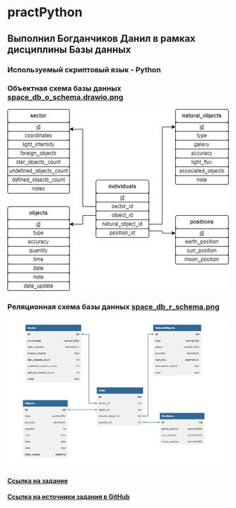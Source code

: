 # practPython 

## Выполнил Богданчиков Данил в рамках дисциплины Базы данных

### Используемый скриптовый язык - Python

### Объектная схема базы данных [space_db_o_schema.drawio.png](https://github.com/MypyMypy/practPython2/blob/main/space_db_o_schema.drawio.png)

![space_db_o_schema.drawio.png](https://github.com/MypyMypy/practPython2/blob/main/space_db_o_schema.drawio.png)

### Реляционная схема базы данных [space_db_r_schema.png](https://github.com/MypyMypy/practPython2/blob/main/space_db_r_schema.png)

![space_db_r_schema.png](https://github.com/MypyMypy/practPython2/blob/main/space_db_r_schema.png)

#### [Ссылка на задание](https://docs.yandex.ru/docs/view?url=ya-disk-public%3A%2F%2F%2B0EV9pwBiwGFsfBYepkCHtq5ZdisDMWDxFL25EVOMQDmVkEtR7rVyy0%2F1kHkwiRBq%2FJ6bpmRyOJonT3VoXnDag%3D%3D%3A%2FЛаб2%20SQL%202024.doc&name=Лаб2%20SQL%202024.doc&nosw=1)

#### [Ссылка на источники задания в GitHub](https://github.com/alex1543/practPython)